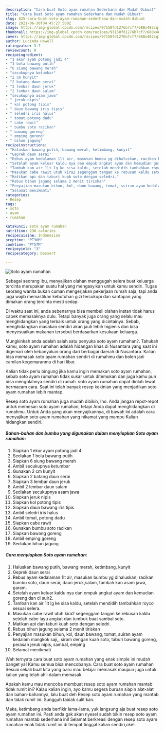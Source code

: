 ```yaml
---
description: "Cara buat Soto ayam rumahan Sederhana dan Mudah Dibuat"
title: "Cara buat Soto ayam rumahan Sederhana dan Mudah Dibuat"
slug: 825-cara-buat-soto-ayam-rumahan-sederhana-dan-mudah-dibuat
date: 2021-06-30T04:45:27.580Z
image: https://img-global.cpcdn.com/recipes/97150fd1276b7cf7/680x482cq70/soto-ayam-rumahan-foto-resep-utama.jpg
thumbnail: https://img-global.cpcdn.com/recipes/97150fd1276b7cf7/680x482cq70/soto-ayam-rumahan-foto-resep-utama.jpg
cover: https://img-global.cpcdn.com/recipes/97150fd1276b7cf7/680x482cq70/soto-ayam-rumahan-foto-resep-utama.jpg
author: Lucinda Howell
ratingvalue: 3.7
reviewcount: 9
recipeingredient:
- "1 ekor ayam potong jadi 4"
- "1 bola bawang putih"
- "6 siung bawang merah"
- "secukupnya ketumbar"
- "2 cm kunyit"
- "2 batang daun serai"
- "3 lembar daun jeruk"
- "2 lembar daun salam"
- "secukupnya asam jawa"
- " jeruk nipis"
- " kol potong tipis"
- " daun bawang iris tipis"
- " seledri iris halus"
- " tomat potong dadu"
- " cabe rawit"
- " bumbu soto racikan"
- " bawang goreng"
- " emping goreng"
- " bihun jagung"
recipeinstructions:
- "Haluskan bawang putih, bawang merah, ketimbang, kunyit"
- "Geprek daun serai"
- "Rebus ayam kedalaman 1lt air, masukan bumbu yg dihaluskan, racikan bumbu soto, daun serai, daun jeruk,salam, tambah kan asam jawa, garam."
- "Setelah ayam keluar kaldu nya dan empuk angkat ayam dan kemudian goreng dan di suir2."
- "Tambah kan air 1lt lg ke sisa kaldu, setelah mendidih tambahkan royco sesuai selera."
- "Masukan cabe rawit utuh kira2 segenggam tangan ke rebusan kaldu setelah cabe layu angkat dan tumbuk buat sambal soto."
- "Matikan api dan taburi kuah soto dengan seledri."
- "Rebus bihun jagung selama 2 menit tiriskan"
- "Penyajian masukan bihun, kol, daun bawang, tomat, suiran ayam kedalam mangkok saji,, siram dengan kuah soto, taburi bawang goreng, perasan jeruk nipis, sambal, emping"
- "Selamat menikmati"
categories:
- Resep
tags:
- soto
- ayam
- rumahan

katakunci: soto ayam rumahan 
nutrition: 230 calories
recipecuisine: Indonesian
preptime: "PT30M"
cooktime: "PT57M"
recipeyield: "3"
recipecategory: Dessert

---
```



![Soto ayam rumahan](https://img-global.cpcdn.com/recipes/97150fd1276b7cf7/680x482cq70/soto-ayam-rumahan-foto-resep-utama.jpg)

Sebagai seorang ibu, menyajikan olahan menggugah selera buat keluarga tercinta merupakan suatu hal yang mengasyikan untuk kamu sendiri. Tugas seorang  wanita bukan cuman mengerjakan pekerjaan rumah saja, tapi anda juga wajib memastikan kebutuhan gizi tercukupi dan santapan yang dimakan orang tercinta mesti sedap.

Di waktu  saat ini, anda sebenarnya bisa membeli olahan instan tidak harus capek memasaknya dulu. Tetapi banyak juga orang yang selalu mau menghidangkan yang terbaik untuk orang yang dicintainya. Sebab, menghidangkan masakan sendiri akan jauh lebih higienis dan bisa menyesuaikan makanan tersebut berdasarkan kesukaan keluarga. 



Mungkinkah anda adalah salah satu penyuka soto ayam rumahan?. Tahukah kamu, soto ayam rumahan adalah hidangan khas di Nusantara yang saat ini digemari oleh kebanyakan orang dari berbagai daerah di Nusantara. Kalian bisa memasak soto ayam rumahan sendiri di rumahmu dan boleh jadi camilan kegemaranmu di hari libur.

Kalian tidak perlu bingung jika kamu ingin memakan soto ayam rumahan, sebab soto ayam rumahan tidak sukar untuk ditemukan dan juga kamu pun bisa mengolahnya sendiri di rumah. soto ayam rumahan dapat diolah lewat bermacam cara. Saat ini telah banyak resep kekinian yang menjadikan soto ayam rumahan lebih mantap.

Resep soto ayam rumahan juga mudah dibikin, lho. Anda jangan repot-repot untuk memesan soto ayam rumahan, tetapi Anda dapat menghidangkan di rumahmu. Untuk Anda yang akan menyajikannya, di bawah ini adalah cara menyajikan soto ayam rumahan yang nikamat yang mampu Kalian hidangkan sendiri.

<!--inarticleads1-->

##### Bahan-bahan dan bumbu yang digunakan dalam menyiapkan Soto ayam rumahan:

1. Siapkan 1 ekor ayam potong jadi 4
1. Sediakan 1 bola bawang putih
1. Siapkan 6 siung bawang merah
1. Ambil secukupnya ketumbar
1. Gunakan 2 cm kunyit
1. Siapkan 2 batang daun serai
1. Siapkan 3 lembar daun jeruk
1. Ambil 2 lembar daun salam
1. Sediakan secukupnya asam jawa
1. Siapkan  jeruk nipis
1. Siapkan  kol potong tipis
1. Siapkan  daun bawang iris tipis
1. Ambil  seledri iris halus
1. Ambil  tomat, potong dadu
1. Siapkan  cabe rawit
1. Gunakan  bumbu soto racikan
1. Siapkan  bawang goreng
1. Ambil  emping goreng
1. Sediakan  bihun jagung




<!--inarticleads2-->

##### Cara menyiapkan Soto ayam rumahan:

1. Haluskan bawang putih, bawang merah, ketimbang, kunyit
1. Geprek daun serai
1. Rebus ayam kedalaman 1lt air, masukan bumbu yg dihaluskan, racikan bumbu soto, daun serai, daun jeruk,salam, tambah kan asam jawa, garam.
1. Setelah ayam keluar kaldu nya dan empuk angkat ayam dan kemudian goreng dan di suir2.
1. Tambah kan air 1lt lg ke sisa kaldu, setelah mendidih tambahkan royco sesuai selera.
1. Masukan cabe rawit utuh kira2 segenggam tangan ke rebusan kaldu setelah cabe layu angkat dan tumbuk buat sambal soto.
1. Matikan api dan taburi kuah soto dengan seledri.
1. Rebus bihun jagung selama 2 menit tiriskan
1. Penyajian masukan bihun, kol, daun bawang, tomat, suiran ayam kedalam mangkok saji,, siram dengan kuah soto, taburi bawang goreng, perasan jeruk nipis, sambal, emping
1. Selamat menikmati




Wah ternyata cara buat soto ayam rumahan yang enak simple ini mudah banget ya! Kamu semua bisa mencobanya. Cara buat soto ayam rumahan Sesuai sekali buat kita yang baru mau belajar memasak maupun juga untuk kalian yang telah ahli dalam memasak.

Apakah kamu mau mencoba membuat resep soto ayam rumahan mantab tidak rumit ini? Kalau kalian ingin, ayo kamu segera buruan siapin alat-alat dan bahan-bahannya, lalu buat deh Resep soto ayam rumahan yang mantab dan tidak rumit ini. Sungguh taidak sulit kan. 

Maka, ketimbang anda berfikir lama-lama, yuk langsung aja buat resep soto ayam rumahan ini. Pasti anda gak akan nyesel sudah bikin resep soto ayam rumahan mantab sederhana ini! Selamat berkreasi dengan resep soto ayam rumahan enak tidak rumit ini di tempat tinggal kalian sendiri,oke!.

